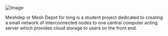 ![Image](https://i.imgur.com/uf4HmE2.png)

Meshdep or Mesh Depot for long is a student project dedicated to creating a small network of interconnected nodes to one central computer acting server which provides cloud storage to users on the front end.
